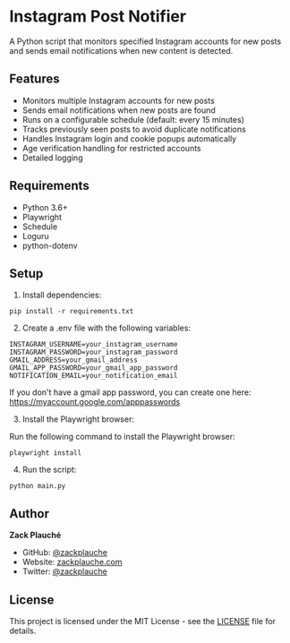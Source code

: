 # Instagram Post Notifier

A Python script that monitors specified Instagram accounts for new posts and sends email notifications when new content is detected.

## Features

- Monitors multiple Instagram accounts for new posts
- Sends email notifications when new posts are found
- Runs on a configurable schedule (default: every 15 minutes)
- Tracks previously seen posts to avoid duplicate notifications
- Handles Instagram login and cookie popups automatically
- Age verification handling for restricted accounts
- Detailed logging

## Requirements

- Python 3.6+
- Playwright
- Schedule
- Loguru
- python-dotenv

## Setup

1. Install dependencies:

```
pip install -r requirements.txt
```

2. Create a .env file with the following variables:

```
INSTAGRAM_USERNAME=your_instagram_username
INSTAGRAM_PASSWORD=your_instagram_password
GMAIL_ADDRESS=your_gmail_address
GMAIL_APP_PASSWORD=your_gmail_app_password
NOTIFICATION_EMAIL=your_notification_email
```

If you don't have a gmail app password, you can create one here: https://myaccount.google.com/apppasswords

3. Install the Playwright browser:

Run the following command to install the Playwright browser:

```
playwright install
```

4. Run the script:

```
python main.py
```

## Author

**Zack Plauché**
- GitHub: [@zackplauche](https://github.com/zackplauche)
- Website: [zackplauche.com](https://zackplauche.com)
- Twitter: [@zackplauche](https://twitter.com/zackplauche)

## License

This project is licensed under the MIT License - see the [LICENSE](LICENSE) file for details.